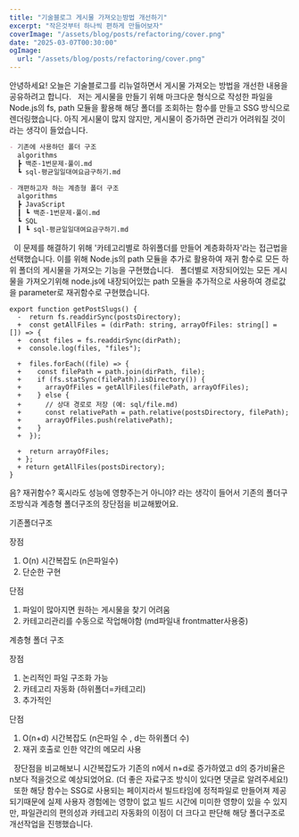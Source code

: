 ```yaml
---
title: "기술블로그 게시물 가져오는방법 개선하기"
excerpt: "작은것부터 하나씩 편하게 만들어보자"
coverImage: "/assets/blog/posts/refactoring/cover.png"
date: "2025-03-07T00:30:00"
ogImage:
  url: "/assets/blog/posts/refactoring/cover.png"
---
```


안녕하세요!
오늘은 기술블로그를 리뉴얼하면서 게시물 가져오는 방법을 개선한 내용을 공유하려고 합니다.
&nbsp;
저는 게시물을 만들기 위해 마크다운 형식으로 작성한 파일을 Node.js의 fs, path 모듈을 활용해 해당 폴더를 조회하는 함수를 만들고 SSG 방식으로 렌더링했습니다. 아직 게시물이 많지 않지만, 게시물이 증가하면 관리가 어려워질 것이라는 생각이 들었습니다.
&nbsp;

```markdown
- 기존에 사용하던 폴더 구조
  algorithms
  ┣ 백준-1번문제-풀이.md
  ┗ sql-평균일일대여요금구하기.md

- 개편하고자 하는 계층형 폴더 구조
  algorithms
  ┣ JavaScript
  ┃ ┗ 백준-1번문제-풀이.md
  ┗ SQL
  ┃ ┗ sql-평균일일대여요금구하기.md
```

&nbsp;
이 문제를 해결하기 위해 '카테고리별로 하위폴더를 만들어 계층화하자'라는 접근법을 선택했습니다. 이를 위해 Node.js의 path 모듈을 추가로 활용하여 재귀 함수로 모든 하위 폴더의 게시물을 가져오는 기능을 구현했습니다.
&nbsp;
폴더별로 저장되어있는 모든 게시물을 가져오기위해 node.js에 내장되어있는 path 모듈을 추가적으로 사용하여 경로값을 parameter로 재귀함수로 구현했습니다.

```tsx
export function getPostSlugs() {
  -  return fs.readdirSync(postsDirectory);
  +  const getAllFiles = (dirPath: string, arrayOfFiles: string[] = []) => {
  +  const files = fs.readdirSync(dirPath);
  +  console.log(files, "files");

  +  files.forEach((file) => {
  +    const filePath = path.join(dirPath, file);
  +    if (fs.statSync(filePath).isDirectory()) {
  +      arrayOfFiles = getAllFiles(filePath, arrayOfFiles);
  +    } else {
  +      // 상대 경로로 저장 (예: sql/file.md)
  +      const relativePath = path.relative(postsDirectory, filePath);
  +      arrayOfFiles.push(relativePath);
  +    }
  +  });

  +  return arrayOfFiles;
  + };
  + return getAllFiles(postsDirectory);
}
```

음? 재귀함수? 혹시라도 성능에 영향주는거 아니야? 라는 생각이 들어서 기존의 폴더구조방식과 계층형 폴더구조의 장단점을 비교해봤어요.
&nbsp;

기존폴더구조

장점

1. O(n) 시간복잡도 (n은파일수)
2. 단순한 구현

단점

1. 파일이 많아지면 원하는 게시물을 찾기 어려움
2. 카테고리관리를 수동으로 작업해야함 (md파일내 frontmatter사용중)

계층형 폴더 구조

장점

1. 논리적인 파일 구조화 가능
2. 카테고리 자동화 (하위폴더=카테고리)
3. 추가적인

단점

1. O(n+d) 시간복잡도 (n은파일 수 , d는 하위폴더 수)
2. 재귀 호출로 인한 약간의 메모리 사용

&nbsp;
장단점을 비교해보니 시간복잡도가 기존의 n에서 n+d로 증가하였고 d의 증가비율은 n보다 적을것으로 예상되었어요.
(더 좋은 자료구조 방식이 있다면 댓글로 알려주세요!)
&nbsp;
또한 해당 함수는 SSG로 사용되는 페이지라서 빌드타임에 정적파일로 만들어져 제공되기때문에 실제 사용자 경험에는 영향이 없고 빌드 시간에 미미한 영향이 있을 수 있지만, 파일관리의 편의성과 카테고리 자동화의 이점이 더 크다고 판단해 해당 폴더구조로 개선작업을 진행했습니다.
